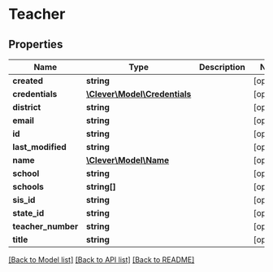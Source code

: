 # Teacher

## Properties
Name | Type | Description | Notes
------------ | ------------- | ------------- | -------------
**created** | **string** |  | [optional] 
**credentials** | [**\Clever\Model\Credentials**](Credentials.md) |  | [optional] 
**district** | **string** |  | [optional] 
**email** | **string** |  | [optional] 
**id** | **string** |  | [optional] 
**last_modified** | **string** |  | [optional] 
**name** | [**\Clever\Model\Name**](Name.md) |  | [optional] 
**school** | **string** |  | [optional] 
**schools** | **string[]** |  | [optional] 
**sis_id** | **string** |  | [optional] 
**state_id** | **string** |  | [optional] 
**teacher_number** | **string** |  | [optional] 
**title** | **string** |  | [optional] 

[[Back to Model list]](README.md#documentation-for-models) [[Back to API list]](README.md#documentation-for-api-endpoints) [[Back to README]](README.md)


